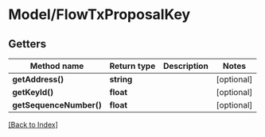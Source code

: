 # Model/FlowTxProposalKey

## Getters

Method name | Return type | Description | Notes
------------ | ------------- | ------------- | -------------
**getAddress()** | **string** |  | [optional]
**getKeyId()** | **float** |  | [optional]
**getSequenceNumber()** | **float** |  | [optional]

[[Back to Index]](../index.md)
